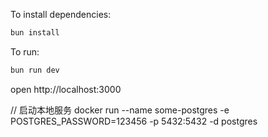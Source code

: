 To install dependencies:
```sh
bun install
```

To run:
```sh
bun run dev
```

open http://localhost:3000

// 启动本地服务
docker run --name some-postgres -e POSTGRES_PASSWORD=123456 -p 5432:5432 -d postgres
